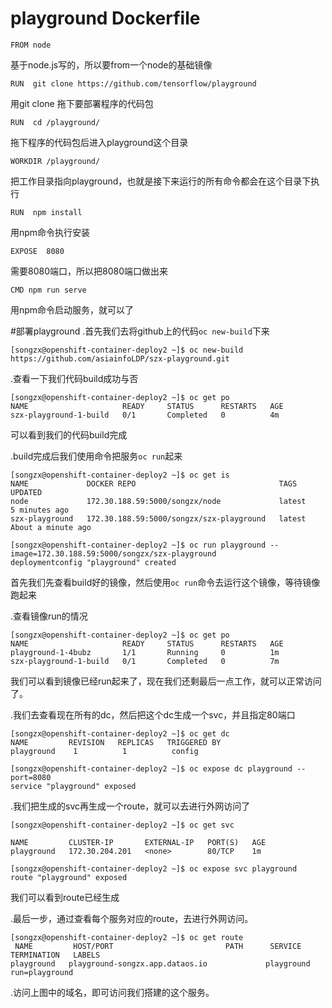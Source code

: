 # playground  Dockerfile

    FROM node                                                      

基于node.js写的，所以要from一个node的基础镜像

    RUN  git clone https://github.com/tensorflow/playground       

用git clone 拖下要部署程序的代码包

    RUN  cd /playground/

拖下程序的代码包后进入playground这个目录

    WORKDIR /playground/

把工作目录指向playground，也就是接下来运行的所有命令都会在这个目录下执行

    RUN  npm install

用npm命令执行安装  

    EXPOSE  8080 

需要8080端口，所以把8080端口做出来   

    CMD npm run serve

用npm命令启动服务，就可以了 




#部署playground
.首先我们去将github上的代码`oc new-build`下来

    [songzx@openshift-container-deploy2 ~]$ oc new-build https://github.com/asiainfoLDP/szx-playground.git


.查看一下我们代码build成功与否

    [songzx@openshift-container-deploy2 ~]$ oc get po
    NAME                     READY     STATUS      RESTARTS   AGE
    szx-playground-1-build   0/1       Completed   0          4m

可以看到我们的代码build完成


.build完成后我们使用命令把服务`oc run`起来

    [songzx@openshift-container-deploy2 ~]$ oc get is
    NAME             DOCKER REPO                                TAGS      UPDATED
    node             172.30.188.59:5000/songzx/node             latest    5 minutes ago
    szx-playground   172.30.188.59:5000/songzx/szx-playground   latest    About a minute ago

    [songzx@openshift-container-deploy2 ~]$ oc run playground --image=172.30.188.59:5000/songzx/szx-playground
    deploymentconfig "playground" created


首先我们先查看build好的镜像，然后使用`oc run`命令去运行这个镜像，等待镜像跑起来



.查看镜像run的情况

    [songzx@openshift-container-deploy2 ~]$ oc get po
    NAME                     READY     STATUS      RESTARTS   AGE
    playground-1-4bubz       1/1       Running     0          1m
    szx-playground-1-build   0/1       Completed   0          7m


我们可以看到镜像已经run起来了，现在我们还剩最后一点工作，就可以正常访问了。





.我们去查看现在所有的dc，然后把这个dc生成一个svc，并且指定80端口

    [songzx@openshift-container-deploy2 ~]$ oc get dc
    NAME         REVISION   REPLICAS   TRIGGERED BY
    playground    1          1          config

    [songzx@openshift-container-deploy2 ~]$ oc expose dc playground --port=8080
    service "playground" exposed




.我们把生成的svc再生成一个route，就可以去进行外网访问了

    [songzx@openshift-container-deploy2 ~]$ oc get svc

    NAME         CLUSTER-IP       EXTERNAL-IP   PORT(S)   AGE
    playground   172.30.204.201   <none>        80/TCP    1m

    [songzx@openshift-container-deploy2 ~]$ oc expose svc playground
    route "playground" exposed

我们可以看到route已经生成







.最后一步，通过查看每个服务对应的route，去进行外网访问。

    [songzx@openshift-container-deploy2 ~]$ oc get route 
     NAME         HOST/PORT                         PATH      SERVICE      TERMINATION   LABELS
    playground   playground-songzx.app.dataos.io             playground                 run=playground








.访问上图中的域名，即可访问我们搭建的这个服务。



